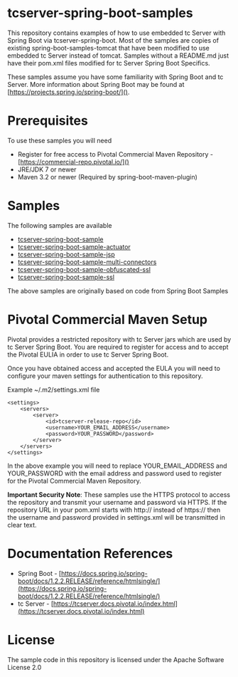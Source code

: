 # tcserver-spring-boot-samples

This repository contains examples of how to use embedded tc Server with Spring Boot via tcserver-spring-boot.  Most of the samples are copies of existing spring-boot-samples-tomcat that have been modified to use embedded tc Server instead of tomcat.  Samples without a README.md just have their pom.xml files modified for tc Server Spring Boot Specifics.

These samples assume you have some familiarity with Spring Boot and tc Server. More information about Spring Boot may be found at [https://projects.spring.io/spring-boot/]().

Prerequisites
=============
To use these samples you will need

* Register for free access to Pivotal Commercial Maven Repository - [https://commercial-repo.pivotal.io/]()
* JRE/JDK 7 or newer
* Maven 3.2 or newer (Required by spring-boot-maven-plugin)

Samples
=======

The following samples are available

* [tcserver-spring-boot-sample](tcserver-spring-boot-sample)
* [tcserver-spring-boot-sample-actuator](tcserver-spring-boot-sample-actuator)
* [tcserver-spring-boot-sample-jsp](tcserver-spring-boot-sample-jsp)
* [tcserver-spring-boot-sample-multi-connectors](tcserver-spring-boot-sample-multi-connectors)
* [tcserver-spring-boot-sample-obfuscated-ssl](tcserver-spring-boot-sample-obfuscated-ssl)
* [tcserver-spring-boot-sample-ssl](tcserver-spring-boot-sample-ssl)

The above samples are originally based on code from Spring Boot Samples

Pivotal Commercial Maven Setup
============

Pivotal provides a restricted repository with tc Server jars which are used by tc Server Spring Boot. You are required to register for access and to accept the Pivotal EULIA in order to use tc Server Spring Boot.

Once you have obtained access and accepted the EULA you will need to configure your maven settings for authentication to this repository.

Example ~/.m2/settings.xml file

```
<settings>
	<servers>
		<server>
			<id>tcserver-release-repo</id>
			<username>YOUR_EMAIL_ADDRESS</username>
			<password>YOUR_PASSWORD</password>
		</server>
	</servers>
</settings>
```

In the above example you will need to replace YOUR\_EMAIL\_ADDRESS and YOUR\_PASSWORD with the email address and password used to register for the Pivotal Commercial Maven Repository.

**Important Security Note**: These samples use the HTTPS protocol to access the repository and transmit your username and password via HTTPS. If the repository URL in your pom.xml starts with http:// instead of https:// then the username and password provided in settings.xml will be transmitted in clear text.

Documentation References
==========

* Spring Boot - [https://docs.spring.io/spring-boot/docs/1.2.2.RELEASE/reference/htmlsingle/](https://docs.spring.io/spring-boot/docs/1.2.2.RELEASE/reference/htmlsingle/)
* tc Server -  [https://tcserver.docs.pivotal.io/index.html](https://tcserver.docs.pivotal.io/index.html)

License
=======
The sample code in this repository is licensed under the Apache Software License 2.0
